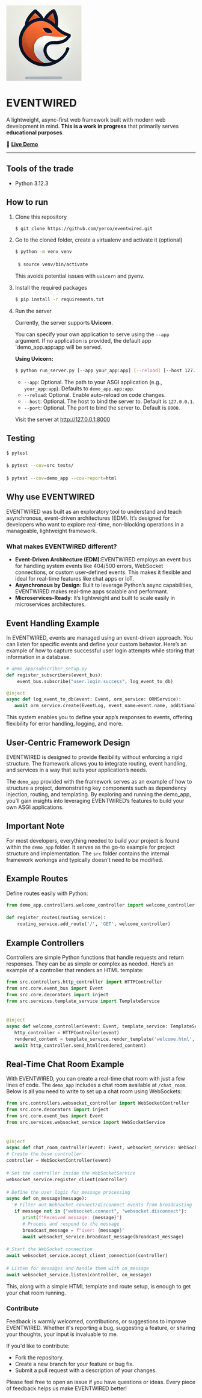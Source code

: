 ![EVENTWIRED Logo](yasgi200.png)

# EVENTWIRED

A lightweight, async-first web framework built with modern web development in mind. **This is a work in progress** that primarily serves **educational purposes**.

🔗 **[Live Demo](https://eventwired.org/)**

---

## Tools of the trade
- Python 3.12.3

## How to run

1. Clone this repository
    ```bash
    $ git clone https://github.com/yerco/eventwired.git
    ```

2. Go to the cloned folder, create a virtualenv and activate it (optional)
   ```bash
   $ python -m venv venv
   
    $ source venv/bin/activate
   ```
   This avoids potential issues with `uvicorn` and pyenv.

3. Install the required packages
   ```bash
   $ pip install -r requirements.txt
   ```

4. Run the server

   Currently, the server supports **Uvicorn**.

   You can specify your own application to serve using the `--app` argument. If no application is provided, the default app `demo_app.app:app will be served.

   **Using Uvicorn:**
   ```bash
   $ python run_server.py [--app your_app:app] [--reload] [--host 127.0.0.1] [--port 8000]
   ```
   - `--app`: Optional. The path to your ASGI application (e.g., `your_app:app`). Defaults to `demo_app.app:app`.
   - `--reload`: Optional. Enable auto-reload on code changes.
   - `--host`: Optional. The host to bind the server to. Default is `127.0.0.1`.
   - `--port`: Optional. The port to bind the server to. Default is `8000`.

   Visit the server at http://127.0.0.1:8000

## Testing
   ```bash
   $ pytest
   
   $ pytest --cov=src tests/
   
   $ pytest --cov=demo_app --cov-report=html
   ```

## Why use EVENTWIRED

EVENTWIRED was built as an exploratory tool to understand and teach asynchronous, event-driven architectures (EDM). It’s designed for developers who want to explore real-time, non-blocking operations in a manageable, lightweight framework.

### What makes EVENTWIRED different?

- **Event-Driven Architecture (EDM)**:EVENTWIRED employs an event bus for handling system events like 404/500 errors, WebSocket connections, or custom user-defined events. This makes it flexible and ideal for real-time features like chat apps or IoT.
- **Asynchronous by Design**: Built to leverage Python’s async capabilities, EVENTWIRED makes real-time apps scalable and performant.
- **Microservices-Ready**: It’s lightweight and built to scale easily in microservices architectures.

## Event Handling Example

In EVENTWIRED, events are managed using an event-driven approach. You can listen for specific events and define your custom behavior. Here’s an example of how to capture successful user login attempts while storing that information in a database.

   ```python
   # demo_app/subscriber_setup.py
   def register_subscribers(event_bus):
       event_bus.subscribe("user.login.success", log_event_to_db)
   ```

   ```python
   @inject
   async def log_event_to_db(event: Event, orm_service: ORMService):
      await orm_service.create(EventLog, event_name=event.name, additional_data=str(event.data))
   ```
This system enables you to define your app’s responses to events, offering flexibility for error handling, logging, and more.

## User-Centric Framework Design

EVENTWIRED is designed to provide flexibility without enforcing a rigid structure. The framework allows you to integrate routing, event handling, and services in a way that suits your application’s needs.

The `demo_app`  provided with the framework serves as an example of how to structure a project, demonstrating key components such as dependency injection, routing, and templating. By exploring and running the demo_app, you’ll gain insights into leveraging EVENTWIRED’s features to build your own ASGI applications.

## Important Note

For most developers, everything needed to build your project is found within the `demo_app` folder. It serves as the go-to example for project structure and implementation. The `src` folder contains the internal framework workings and typically doesn't need to be modified.

## Example Routes

Define routes easily with Python:
   ```python
   from demo_app.controllers.welcome_controller import welcome_controller
   
   def register_routes(routing_service):
       routing_service.add_route('/', 'GET', welcome_controller)
   ```
   
## Example Controllers

Controllers are simple Python functions that handle requests and return responses. They can be as simple or complex as needed. Here’s an example of a controller that renders an HTML template:

   ```python
   from src.controllers.http_controller import HTTPController
   from src.core.event_bus import Event
   from src.core.decorators import inject
   from src.services.template_service import TemplateService
   
   
   @inject
   async def welcome_controller(event: Event, template_service: TemplateService):
      http_controller = HTTPController(event)
      rendered_content = template_service.render_template('welcome.html', {})
      await http_controller.send_html(rendered_content)
   ```
   
## Real-Time Chat Room Example

With EVENTWIRED, you can create a real-time chat room with just a few lines of code. The `demo_app` includes a chat room available at `/chat_room`. Below is all you need to write to set up a chat room using WebSockets:

   ```python
from src.controllers.websocket_controller import WebSocketController
from src.core.decorators import inject
from src.core.event_bus import Event
from src.services.websocket_service import WebSocketService


@inject
async def chat_room_controller(event: Event, websocket_service: WebSocketService):
   # Create the base controller
   controller = WebSocketController(event)

   # Set the controller inside the WebSocketService
   websocket_service.register_client(controller)

   # Define the user logic for message processing
   async def on_message(message):
      # Filter out WebSocket connect/disconnect events from broadcasting
      if message not in {"websocket.connect", "websocket.disconnect"}:
         print(f"Received message: {message}")
         # Process and respond to the message
         broadcast_message = f"User: {message}"
         await websocket_service.broadcast_message(broadcast_message)

   # Start the WebSocket connection
   await websocket_service.accept_client_connection(controller)

   # Listen for messages and handle them with on_message
   await websocket_service.listen(controller, on_message)
   ```

This, along with a simple HTML template and route setup, is enough to get your chat room running.

### Contribute

Feedback is warmly welcomed, contributions, or suggestions to improve EVENTWIRED. Whether it's reporting a bug, suggesting a feature, or sharing your thoughts, your input is invaluable to me.

If you'd like to contribute:
- Fork the repository.
- Create a new branch for your feature or bug fix.
- Submit a pull request with a description of your changes.

Please feel free to open an issue if you have questions or ideas. Every piece of feedback helps us make EVENTWIRED better!
